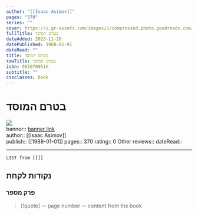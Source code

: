 ```yaml
---
author: "[[Isaac Asimov]]"
pages: "370"
series: ""
cover: https://i.gr-assets.com/images/S/compressed.photo.goodreads.com/books/1477656508l/32799340.jpg
fullTitle: בטרם המוסד
dateAdded: 2023-11-16
datePublished: 1988-01-01
dateRead: ""
title: בטרם המוסד
rawTitle: בטרם המוסד
isbn: 965070051X
subtitle: ""
cssclasses: book
---
```

# בטרם המוסד

![](https:&#x2F;&#x2F;i.gr-assets.com&#x2F;images&#x2F;S&#x2F;compressed.photo.goodreads.com&#x2F;books&#x2F;1477656508l&#x2F;32799340.jpg)  
banner:: [banner link](https:&#x2F;&#x2F;i.gr-assets.com&#x2F;images&#x2F;S&#x2F;compressed.photo.goodreads.com&#x2F;books&#x2F;1477656508l&#x2F;32799340.jpg)  
author:: [[Isaac Asimov]]  
publish:: [[1988-01-01]]
pages:: 370
rating:: 0 
Other reviews:: 
dateRead:: 

<hr  style="clear:both"/>



```dataview
LIST from [[]]
```

## נקודות לקחת 

### פרק מספר
> [!quote] -- page number -- 
>  content from the book




```